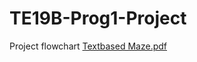 # TE19B-Prog1-Project
Project flowchart 
[Textbased Maze.pdf](https://github.com/AlbinWalleniusWoxnerud/TE19B-Prog1-Project/files/6526897/Textbased.Maze.pdf)

